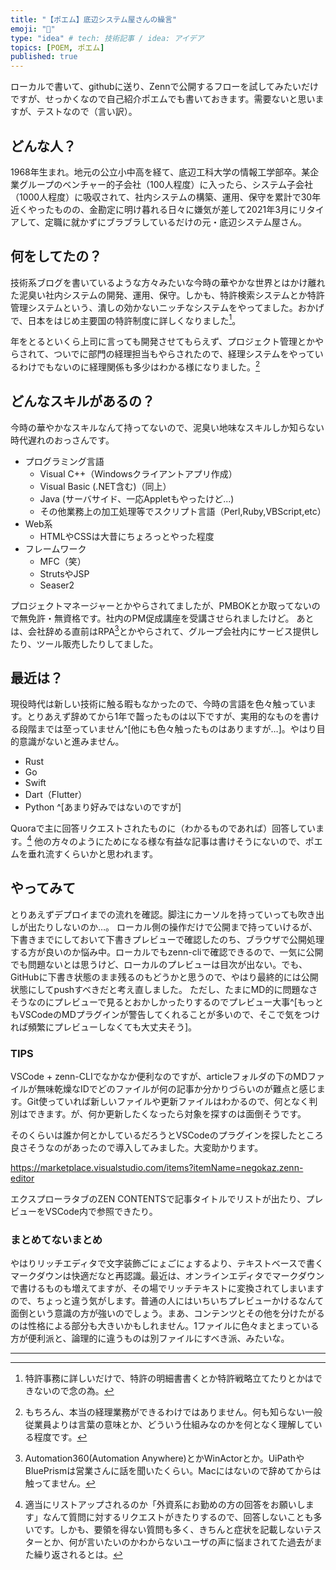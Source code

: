 ```yaml
---
title: "【ポエム】底辺システム屋さんの繰言"
emoji: "🔰"
type: "idea" # tech: 技術記事 / idea: アイデア
topics: [POEM, ポエム]
published: true
---
```

ローカルで書いて、githubに送り、Zennで公開するフローを試してみたいだけですが、せっかくなので自己紹介ポエムでも書いておきます。需要ないと思いますが、テストなので（言い訳）。

## どんな人？

1968年生まれ。地元の公立小中高を経て、底辺工科大学の情報工学部卒。某企業グループのベンチャー的子会社（100人程度）に入ったら、システム子会社（1000人程度）に吸収されて、社内システムの構築、運用、保守を累計で30年近くやったものの、金勘定に明け暮れる日々に嫌気が差して2021年3月にリタイアして、定職に就かずにブラブラしているだけの元・底辺システム屋さん。

## 何をしてたの？

技術系ブログを書いているような方々みたいな今時の華やかな世界とはかけ離れた泥臭い社内システムの開発、運用、保守。しかも、特許検索システムとか特許管理システムという、潰しの効かないニッチなシステムをやってました。おかげで、日本をはじめ主要国の特許制度に詳しくなりました[^1]。

年をとるといくら上司に言っても開発させてもらえず、プロジェクト管理とかやらされて、ついでに部門の経理担当もやらされたので、経理システムをやっているわけでもないのに経理関係も多少はわかる様になりました。[^2]

## どんなスキルがあるの？

今時の華やかなスキルなんて持ってないので、泥臭い地味なスキルしか知らない時代遅れのおっさんです。

* プログラミング言語
  * Visual C++（Windowsクライアントアプリ作成）
  * Visual Basic (.NET含む)（同上）
  * Java (サーバサイド、一応Appletもやったけど...)
  * その他業務上の加工処理等でスクリプト言語（Perl,Ruby,VBScript,etc）
* Web系
  * HTMLやCSSは大昔にちょろっとやった程度
* フレームワーク
  * MFC（笑）
  * StrutsやJSP
  * Seaser2

プロジェクトマネージャーとかやらされてましたが、PMBOKとか取ってないので無免許・無資格です。社内のPM促成講座を受講させられましたけど。
あとは、会社辞める直前はRPA[^4]とかやらされて、グループ会社内にサービス提供したり、ツール販売したりしてました。

## 最近は？

現役時代は新しい技術に触る暇もなかったので、今時の言語を色々触っています。とりあえず辞めてから1年で齧ったものは以下ですが、実用的なものを書ける段階までは至っていません^[他にも色々触ったものはありますが…]。やはり目的意識がないと進みません。

* Rust
* Go
* Swift
* Dart（Flutter）
* Python ^[あまり好みではないのですが]

Quoraで主に回答リクエストされたものに（わかるものであれば）回答しています。[^3]
他の方々のようにためになる様な有益な記事は書けそうにないので、ポエムを垂れ流すくらいかと思われます。

## やってみて

とりあえずデプロイまでの流れを確認。脚注にカーソルを持っていっても吹き出しが出たりしないのか…。
ローカル側の操作だけで公開まで持っていけるが、下書きまでにしておいて下書きプレビューで確認したのち、ブラウザで公開処理する方が良いのか悩み中。ローカルでもzenn-cliで確認できるので、一気に公開でも問題ないとは思うけど、ローカルのプレビューは目次が出ない。でも、GitHubに下書き状態のまま残るのもどうかと思うので、やはり最終的には公開状態にしてpushすべきだと考え直しました。
ただし、たまにMD的に問題なさそうなのにプレビューで見るとおかしかったりするのでプレビュー大事^[もっともVSCodeのMDプラグインが警告してくれることが多いので、そこで気をつければ頻繁にプレビューしなくても大丈夫そう]。

### TIPS

VSCode + zenn-CLIでなかなか便利なのですが、articleフォルダの下のMDファイルが無味乾燥なIDでどのファイルが何の記事か分かりづらいのが難点と感じます。Git使っていれば新しいファイルや更新ファイルはわかるので、何となく判別はできます。が、何か更新したくなったら対象を探すのは面倒そうです。

そのくらいは誰か何とかしているだろうとVSCodeのプラグインを探したところ良さそうなのがあったので導入してみました。大変助かります。

https://marketplace.visualstudio.com/items?itemName=negokaz.zenn-editor

エクスプローラタブのZEN CONTENTSで記事タイトルでリストが出たり、プレビューをVSCode内で参照できたり。

### まとめてないまとめ

やはりリッチエディタで文字装飾ごにょごにょするより、テキストベースで書くマークダウンは快適だなと再認識。最近は、オンラインエディタでマークダウンで書けるものも増えてますが、その場でリッチテキストに変換されてしまいますので、ちょっと違う気がします。普通の人にはいちいちプレビューかけるなんて面倒という意識の方が強いのでしょう。まあ、コンテンツとその他を分けたがるのは性格による部分も大きいかもしれません。1ファイルに色々まとまっている方が便利派と、論理的に違うものは別ファイルにすべき派、みたいな。

------

[^1]:特許事務に詳しいだけで、特許の明細書書くとか特許戦略立てたりとかはできないので念の為。
[^2]:もちろん、本当の経理業務ができるわけではありません。何も知らない一般従業員よりは言葉の意味とか、どういう仕組みなのかを何となく理解している程度です。
[^3]:適当にリストアップされるのか「外資系にお勤めの方の回答をお願いします」なんて質問に対するリクエストがきたりするので、回答しないことも多いです。しかも、要領を得ない質問も多く、きちんと症状を記載しないテスターとか、何が言いたいのかわからないユーザの声に悩まされてた過去がまた繰り返されるとは。
[^4]:Automation360(Automation Anywhere)とかWinActorとか。UiPathやBluePrismは営業さんに話を聞いたくらい。Macにはないので辞めてからは触ってません。
